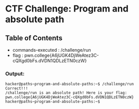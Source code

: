 # CTF Challenge: Program and absolute path

## Table of Contents

- commands-executed : /challenge/run
- flag : pwn.college{A6jUGK4DjWeAtez3C-cQXgd0bFs.dVDN1QDLzETN0czW}


### Output:
```console
hacker@paths~program-and-absolute-paths:~$ /challenge/run
Correct!!!
/challenge/run is an absolute path! Here is your flag:
pwn.college{A6jUGK4DjWeAtez3C-cQXgd0bFs.dVDN1QDLzETN0czW}
hacker@paths~program-and-absolute-paths:~$ 

```
